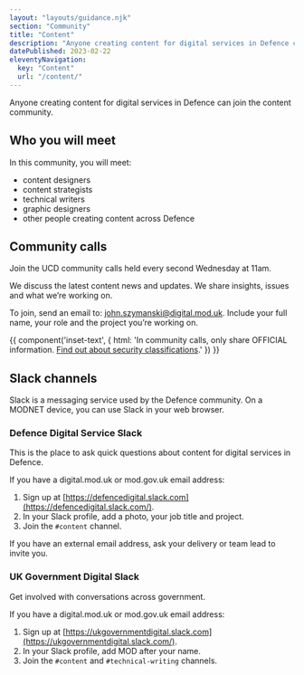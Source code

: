 ```yaml
---
layout: "layouts/guidance.njk"
section: "Community"
title: "Content"
description: "Anyone creating content for digital services in Defence can join the content community. Find out how to get involved."
datePublished: 2023-02-22
eleventyNavigation:
  key: "Content"
  url: "/content/"
---
```


Anyone creating content for digital services in Defence can join the content community. 

## Who you will meet

In this community, you will meet:

- content designers
- content strategists 
- technical writers 
- graphic designers
- other people creating content across Defence

## Community calls

Join the UCD community calls held every second Wednesday at 11am.

We discuss the latest content news and updates. We share insights, issues and what we’re working on. 

To join, send an email to: [john.szymanski@digital.mod.uk](mailto:john.szymanski@digital.mod.uk?subject=Join%20content%20community%20calls). Include your full name, your role and the project you’re working on.

{{ component('inset-text', {
  html: 'In community calls, only share OFFICIAL information. <a href="/security-classifications/">Find out about security classifications</a>.'
}) }}

## Slack channels

Slack is a messaging service used by the Defence community. On a MODNET device, you can use Slack in your web browser.

### Defence Digital Service Slack

This is the place to ask quick questions about content for digital services in Defence.

If you have a digital.mod.uk or mod.gov.uk email address:

1. Sign up at [https://defencedigital.slack.com](https://defencedigital.slack.com/).
2. In your Slack profile, add a photo, your job title and project.
3. Join the `#content` channel.

If you have an external email address, ask your delivery or team lead to invite you.

### UK Government Digital Slack

Get involved with conversations across government. 

If you have a digital.mod.uk or mod.gov.uk email address:

1. Sign up at [https://ukgovernmentdigital.slack.com](https://ukgovernmentdigital.slack.com/).
2. In your Slack profile, add MOD after your name.
3. Join the `#content` and `#technical-writing` channels.
